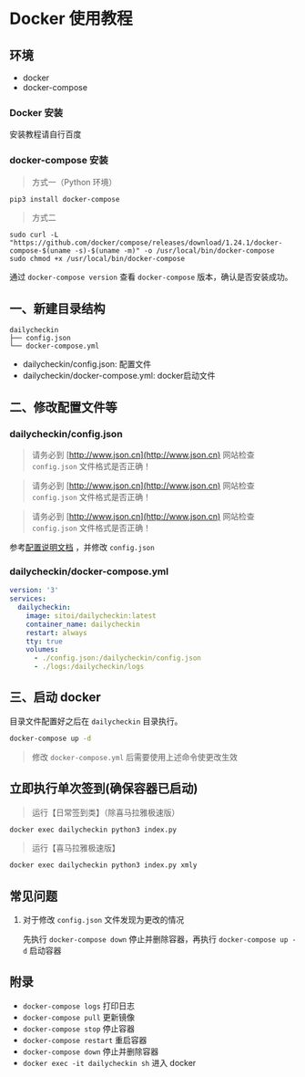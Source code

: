 # Docker 使用教程

## 环境

- docker
- docker-compose

### Docker 安装

安装教程请自行百度

### docker-compose 安装

> 方式一（Python 环境）

```bash
pip3 install docker-compose
```

> 方式二

```
sudo curl -L "https://github.com/docker/compose/releases/download/1.24.1/docker-compose-$(uname -s)-$(uname -m)" -o /usr/local/bin/docker-compose
sudo chmod +x /usr/local/bin/docker-compose
```

通过 `docker-compose version` 查看 `docker-compose` 版本，确认是否安装成功。

## 一、新建目录结构

```text
dailycheckin
├── config.json
└── docker-compose.yml
```

- dailycheckin/config.json: 配置文件
- dailycheckin/docker-compose.yml: docker启动文件

## 二、修改配置文件等

### dailycheckin/config.json

> 请务必到 [http://www.json.cn](http://www.json.cn) 网站检查 `config.json` 文件格式是否正确！

> 请务必到 [http://www.json.cn](http://www.json.cn) 网站检查 `config.json` 文件格式是否正确！

> 请务必到 [http://www.json.cn](http://www.json.cn) 网站检查 `config.json` 文件格式是否正确！

参考[配置说明文档](https://sitoi.github.io/dailycheckin/settings/) ，并修改 `config.json`

### dailycheckin/docker-compose.yml

```yaml
version: '3'
services:
  dailycheckin:
    image: sitoi/dailycheckin:latest
    container_name: dailycheckin
    restart: always
    tty: true
    volumes:
      - ./config.json:/dailycheckin/config.json
      - ./logs:/dailycheckin/logs
```

## 三、启动 docker

目录文件配置好之后在 `dailycheckin` 目录执行。

```bash
docker-compose up -d
```

> 修改 `docker-compose.yml` 后需要使用上述命令使更改生效

## 立即执行单次签到(确保容器已启动)

> 运行【日常签到类】（除喜马拉雅极速版）

```bash
docker exec dailycheckin python3 index.py
```

> 运行【喜马拉雅极速版】

```bash
docker exec dailycheckin python3 index.py xmly
```

## 常见问题

1. 对于修改 `config.json` 文件发现为更改的情况

    先执行 `docker-compose down` 停止并删除容器，再执行 `docker-compose up -d` 启动容器

## 附录

- `docker-compose logs` 打印日志
- `docker-compose pull` 更新镜像
- `docker-compose stop` 停止容器
- `docker-compose restart` 重启容器
- `docker-compose down` 停止并删除容器
- `docker exec -it dailycheckin sh` 进入 docker

